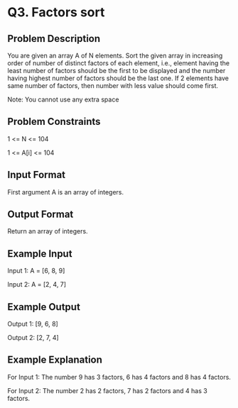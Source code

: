 # Q3. Factors sort
## Problem Description
You are given an array A of N elements. Sort the given array in increasing order of number of distinct factors of each element, i.e., element having the least number of factors should be the first to be displayed and the number having highest number of factors should be the last one. If 2 elements have same number of factors, then number with less value should come first.

Note: You cannot use any extra space

## Problem Constraints
1 <= N <= 104

1 <= A[i] <= 104

## Input Format
First argument A is an array of integers.

## Output Format
Return an array of integers.

## Example Input
Input 1:
A = [6, 8, 9]

Input 2:
A = [2, 4, 7]

## Example Output
Output 1:
[9, 6, 8]

Output 2:
[2, 7, 4]

## Example Explanation
For Input 1:
The number 9 has 3 factors, 6 has 4 factors and 8 has 4 factors.

For Input 2:
The number 2 has 2 factors, 7 has 2 factors and 4 has 3 factors.

